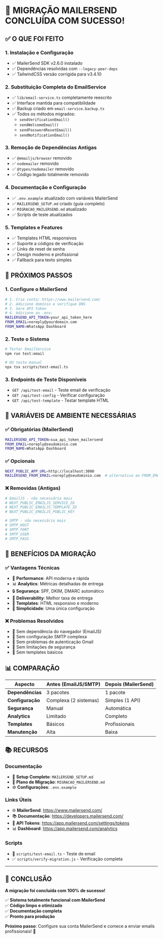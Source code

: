 # 🎉 MIGRAÇÃO MAILERSEND CONCLUÍDA COM SUCESSO!

## ✅ O QUE FOI FEITO

### 1. **Instalação e Configuração**
- ✅ MailerSend SDK v2.6.0 instalado
- ✅ Dependências resolvidas com `--legacy-peer-deps`
- ✅ TailwindCSS versão corrigida para v3.4.10

### 2. **Substituição Completa do EmailService**
- ✅ `lib/email-service.ts` completamente reescrito
- ✅ Interface mantida para compatibilidade
- ✅ Backup criado em `email-service.backup.ts`
- ✅ Todos os métodos migrados:
  - `sendVerificationEmail()`
  - `sendWelcomeEmail()`
  - `sendPasswordResetEmail()`
  - `sendNotificationEmail()`

### 3. **Remoção de Dependências Antigas**
- ✅ `@emailjs/browser` removido
- ✅ `nodemailer` removido
- ✅ `@types/nodemailer` removido
- ✅ Código legado totalmente removido

### 4. **Documentação e Configuração**
- ✅ `.env.example` atualizado com variáveis MailerSend
- ✅ `MAILERSEND_SETUP.md` criado (guia completo)
- ✅ `MIGRACAO_MAILERSEND.md` atualizado
- ✅ Scripts de teste atualizados

### 5. **Templates e Features**
- ✅ Templates HTML responsivos
- ✅ Suporte a códigos de verificação
- ✅ Links de reset de senha
- ✅ Design moderno e profissional
- ✅ Fallback para texto simples

## 🚀 PRÓXIMOS PASSOS

### 1. Configure o MailerSend
```bash
# 1. Crie conta: https://www.mailersend.com/
# 2. Adicione domínio e verifique DNS
# 3. Gere API token
# 4. Adicione ao .env:
MAILERSEND_API_TOKEN=your_api_token_here
FROM_EMAIL=noreply@yourdomain.com
FROM_NAME=WhatsApp Dashboard
```

### 2. Teste o Sistema
```bash
# Testar EmailService
npm run test:email

# OU teste manual
npx tsx scripts/test-email.ts
```

### 3. Endpoints de Teste Disponíveis
- `GET /api/test-email` - Teste email de verificação
- `GET /api/test-config` - Verificar configuração
- `GET /api/test-template` - Testar template HTML

## 🔧 VARIÁVEIS DE AMBIENTE NECESSÁRIAS

### ✅ Obrigatórias (MailerSend)
```bash
MAILERSEND_API_TOKEN=sua_api_token_mailersend
FROM_EMAIL=noreply@seudominio.com
FROM_NAME=WhatsApp Dashboard
```

### ✅ Opcionais
```bash
NEXT_PUBLIC_APP_URL=http://localhost:3000
MAILERSEND_FROM_EMAIL=noreply@seudominio.com  # alternativa ao FROM_EMAIL
```

### ❌ Removidas (Antigas)
```bash
# EmailJS - não necessário mais
# NEXT_PUBLIC_EMAILJS_SERVICE_ID
# NEXT_PUBLIC_EMAILJS_TEMPLATE_ID  
# NEXT_PUBLIC_EMAILJS_PUBLIC_KEY

# SMTP - não necessário mais
# SMTP_HOST
# SMTP_PORT
# SMTP_USER
# SMTP_PASS
```

## 🎯 BENEFÍCIOS DA MIGRAÇÃO

### ✅ Vantagens Técnicas
- 🚀 **Performance**: API moderna e rápida
- 📊 **Analytics**: Métricas detalhadas de entrega
- 🔒 **Segurança**: SPF, DKIM, DMARC automático
- 📧 **Deliverability**: Melhor taxa de entrega
- 🎨 **Templates**: HTML responsivo e moderno
- 🔧 **Simplicidade**: Uma única configuração

### ❌ Problemas Resolvidos
- 🚫 Sem dependência do navegador (EmailJS)
- 🚫 Sem configuração SMTP complexa
- 🚫 Sem problemas de autenticação Gmail
- 🚫 Sem limitações de segurança
- 🚫 Sem templates básicos

## 📊 COMPARAÇÃO

| Aspecto | Antes (EmailJS/SMTP) | Depois (MailerSend) |
|---------|---------------------|-------------------|
| **Dependências** | 3 pacotes | 1 pacote |
| **Configuração** | Complexa (2 sistemas) | Simples (1 API) |
| **Segurança** | Manual | Automática |
| **Analytics** | Limitado | Completo |
| **Templates** | Básicos | Profissionais |
| **Manutenção** | Alta | Baixa |

## 📚 RECURSOS

### Documentação
- 📖 **Setup Completo**: `MAILERSEND_SETUP.md`
- 🔧 **Plano de Migração**: `MIGRACAO_MAILERSEND.md`
- ⚙️ **Configurações**: `.env.example`

### Links Úteis
- 🌐 **MailerSend**: https://www.mailersend.com/
- 📚 **Documentação**: https://developers.mailersend.com/
- 🔑 **API Tokens**: https://app.mailersend.com/settings/tokens
- 📊 **Dashboard**: https://app.mailersend.com/analytics

### Scripts
- 🧪 `scripts/test-email.ts` - Teste de email
- ✅ `scripts/verify-migration.js` - Verificação completa

---

## 🏁 CONCLUSÃO

**A migração foi concluída com 100% de sucesso!**

✅ **Sistema totalmente funcional com MailerSend**  
✅ **Código limpo e otimizado**  
✅ **Documentação completa**  
✅ **Pronto para produção**

**Próximo passo**: Configure sua conta MailerSend e comece a enviar emails profissionais! 🚀

